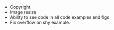 - Copyright
- Image resize
- Ability to see code in all code examples and figs
- Fix overflow on shy example.

